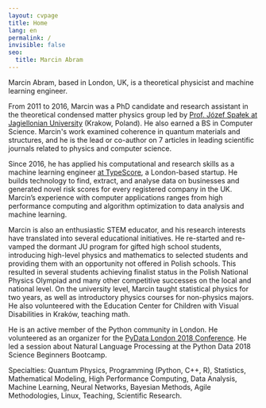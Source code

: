 ```yaml
---
layout: cvpage
title: Home
lang: en
permalink: /
invisible: false
seo:
  title: Marcin Abram
---
```


Marcin Abram, based in London, UK, is a theoretical physicist and machine learning engineer.

From 2011 to 2016, Marcin was a PhD candidate and research assistant in the theoretical condensed matter physics group led by
<a href="http://th-www.if.uj.edu.pl/ztms/eng/">Prof. Józef Spałek at Jagiellonian University</a> (Krakow, Poland).
He also earned a BS in Computer Science. Marcin's work examined coherence in quantum materials and structures, and he is the lead or co-author on 7 articles in leading scientific journals related to physics and computer science.

Since 2016, he has applied his computational and research skills as a machine learning engineer
<a href="https://openriskexchange.com/">at TypeScore</a>,
a London-based startup. He builds technology to find, extract, and analyse data on businesses and generated novel risk scores for every registered company in the UK. Marcin’s experience with computer applications ranges from high performance computing and algorithm optimization to data analysis and machine learning.

Marcin is also an enthusiastic STEM educator, and  his research interests have translated into several educational initiatives. He re-started and re-vamped the dormant JU program for gifted high school students, introducing high-level physics and mathematics to selected students and providing them with an opportunity not offered in Polish schools. This resulted in several students achieving finalist status in the Polish National Physics Olympiad and many other competitive successes on the local and national level. On the university level, Marcin taught statistical physics for two years, as well as introductory physics courses for non-physics majors. He also volunteered with the Education Center for Children with Visual Disabilities in Kraków, teaching math.

He is an active member of the Python community in London. He volunteered as an organizer for the
<a href="https://pydata.org/london2018/">PyData London 2018 Conference</a>.
He led a session about Natural Language Processing at the Python Data 2018 Science Beginners Bootcamp.

Specialties: Quantum Physics, Programming (Python, C++, R), Statistics, Mathematical Modeling, High Performance Computing, Data Analysis, Machine Learning, Neural Networks, Bayesian Methods, Agile Methodologies, Linux, Teaching, Scientific Research.

